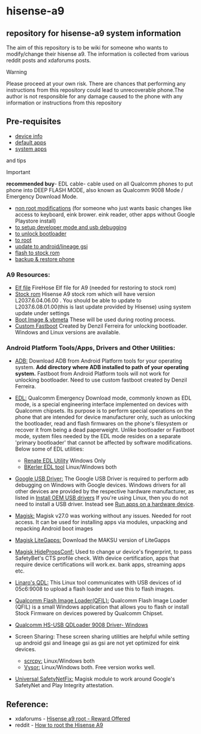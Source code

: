 # hisense-a9

## repository for hisense-a9 system information 

The aim of this repository is to be wiki for someone who wants to modify/change their hisense a9.
The information is collected from various reddit posts and xdaforums posts.

> [!WARNING]
> Please proceed at your own risk. There are chances that performing any instructions from this repository could lead to unrecoverable phone.The author is not responsible for any damage caused to the phone with any information or instructions from this repository 

## Pre-requisites


- [device info](https://github.com/aimindseye/hisense-a9/blob/main/deviceInfo.md)
- [default apps](https://github.com/aimindseye/hisense-a9/blob/main/defaultApps.md)
- [system apps](https://github.com/aimindseye/hisense-a9/blob/main/sysApps.md)


and tips 

> [!IMPORTANT]
> **recommended buy**- EDL cable- cable used on all Qualcomm phones to put phone into DEEP FLASH MODE, also known as Qualcomm 9008 Mode / Emergency Download Mode.


- [non root modifications](https://github.com/aimindseye/hisense-a9/blob/main/non-root-mods.md) (for someone who just wants basic changes like access to keyboard, eink brower. eink reader, other apps without Google Playstore install)
- [to setup developer mode and usb debugging](https://github.com/aimindseye/hisense-a9/blob/main/devmodeusbdebug.md)
- [to unlock bootloader](https://github.com/aimindseye/hisense-a9/blob/main/unlockbootloader.md)
- [to root](https://github.com/aimindseye/hisense-a9/blob/main/rootphone.md)
- [update to android/lineage gsi](https://github.com/aimindseye/hisense-a9/blob/main/updateandroidgsi.md)
- [flash to stock rom](https://github.com/aimindseye/hisense-a9/blob/main/flashstockrom.md)
- [backup & restore phone](https://github.com/aimindseye/hisense-a9/blob/main/backuprestore.md)


### A9 Resources:
- [Elf file]( https://drive.google.com/file/d/16tMxSO-fa9BHyBZqoZD7rywGcmyZC_aW/view?usp=drive_link) FireHose Elf file for A9 (needed for restoring to stock rom)
- [Stock rom](https://drive.google.com/drive/folders/1_5PvcvgA9TltEU_XwmiL-t2Eh0VM6C40?usp=drive_link) Hisense A9 stock rom which will have version L2037.6.04.06.00 . You should be able to update to L2037.6.08.01.00(this is last update provided by Hisense) using system update under settings
- [Boot Image & vbmeta](https://drive.google.com/drive/folders/1lSOJqfIWaUJ9EnchshKYnNoZNrFZNY9g?usp=drive_link) These will be used during rooting process.
- [Custom Fastboot](https://drive.google.com/drive/folders/1TB3I6_ejs7Y8GyEumty0aDFiJvycEgWH?usp=drive_link) Created by Denzil Ferreira for unlocking bootloader. Windows and Linux versions are available.

### Android Platform Tools/Apps, Drivers and Other Utilities:

- [ADB:](https://developer.android.com/tools/releases/platform-tools) Download ADB from Android Platform tools for your operating system. **Add directory where ADB installed to path of your operating system.** Fastboot from Android Platform tools will not work for unlocking bootloader. Need to use custom fastboot created by Denzil Ferreira.
- [EDL:](https://wiki.bananahackers.net/en/guides/edl) Qualcomm Emergency Download mode, commonly known as EDL mode, is a special engineering interface implemented on devices with Qualcomm chipsets. Its purpose is to perform special operations on the phone that are intended for device manufacturer only, such as unlocking the bootloader, read and flash firmwares on the phone's filesystem or recover it from being a dead paperweight. Unlike bootloader or Fastboot mode, system files needed by the EDL mode resides on a separate 'primary bootloader' that cannot be affected by software modifications. Below some of EDL utilities:
  - [Renate EDL Utility](http://www.temblast.com/edl.htm) Windows Only
  - [BKerler EDL tool](https://github.com/bkerler/edl) Linux/Windows both
    
- [Google USB Driver:](https://developer.android.com/studio/run/win-usb) The Google USB Driver is required to perform adb debugging on Windows with Google devices. Windows drivers for all other devices are provided by the respective hardware manufacturer, as listed in [Install OEM USB drivers](https://developer.android.com/studio/run/oem-usb) If you're using Linux, then you do not need to install a USB driver. Instead see [Run apps on a hardware device](https://developer.android.com/studio/run/device).
- [Magisk:](https://github.com/topjohnwu/Magisk) Magisk v27.0 was working without any issues. Needed for root access. It can be used for installing apps via modules, unpacking and repacking Android boot images
- [Magisk LiteGapps:](https://sourceforge.net/projects/litegapps/files/litegapps/arm64/) Download the MAKSU version of LiteGapps
- [Magisk HidePropsConf:](https://github.com/Magisk-Modules-Repo/MagiskHidePropsConf/releases) Used to change ur device's fingerprint, to pass SafetyBet's CTS profile check. With device certification, apps that require device certifications will work.ex. bank apps, streaming apps etc.
- [Linaro's QDL:](https://git.codelinaro.org/linaro/qcomlt/qdl) This Linux tool communicates with USB devices of id 05c6:9008 to upload a flash loader and use this to flash images.
- [Qualcomm Flash Image Loader(QFIL):](https://qfiltool.com/qfil-tool-v2-0-3-5) Qualcomm Flash Image Loader (QFIL) is a small Windows application that allows you to flash or install Stock Firmware on devices powered by Qualcomm Chipset.
- [Qualcomm HS-USB QDLoader 9008 Driver- Windows](https://gsmusbdrivers.com/download/qualcomm-hs-usb-qdloader-9008-driver-64-bit-windows/)
- Screen Sharing: These screen sharing utilities are helpful while setting up android gsi and lineage gsi as gsi are not yet optimized for eink devices.
  - [scrcpy:](https://github.com/Genymobile/scrcpy/tree/master) Linux/Windows both
  - [Vysor:](https://www.vysor.io/) Linux/Windows both. Free version works well.

- [Universal SafetyNetFix:](https://github.com/kdrag0n/safetynet-fix/releases) Magisk module to work around Google's SafetyNet and Play Integrity attestation.

## Reference:
- xdaforums - [Hisense a9 root - Reward Offered](https://xdaforums.com/t/hisense-a9-root-reward-offered-snapdragon-662.4495809/)
- reddit - [How to root the Hisense A9](https://www.reddit.com/r/eink/comments/16tpr96/guide_how_to_root_the_hisense_a9/)
